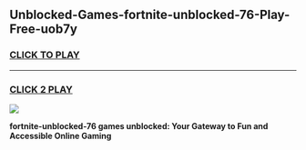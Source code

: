 
## Unblocked-Games-fortnite-unblocked-76-Play-Free-uob7y
<h3>
<a href="https://premium76.site?title=fortnite-unblocked-76&ref=23A">CLICK TO PLAY</a></h3>
<hr>

<h3>
<a href="https://premium76.site?title=fortnite-unblocked-76&ref=23A">CLICK 2 PLAY</a>
  
</h3>

<a href="https://premium76.site?title=fortnite-unblocked-76&ref=23A"><img src="https://clearcache.store/games.png"></a>


**fortnite-unblocked-76 games unblocked: Your Gateway to Fun and Accessible Online Gaming**
